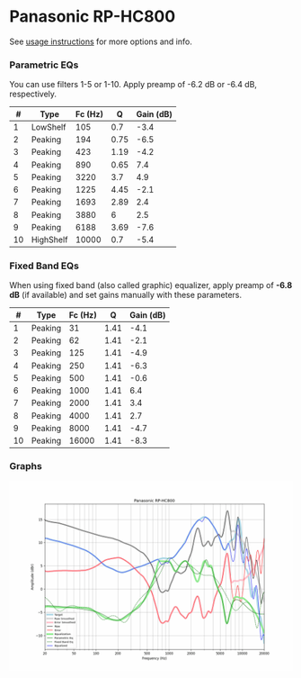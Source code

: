 # Panasonic RP-HC800
See [usage instructions](https://github.com/jaakkopasanen/AutoEq#usage) for more options and info.

### Parametric EQs
You can use filters 1-5 or 1-10. Apply preamp of -6.2 dB or -6.4 dB, respectively.

|   # | Type      |   Fc (Hz) |    Q |   Gain (dB) |
|-----|-----------|-----------|------|-------------|
|   1 | LowShelf  |       105 | 0.7  |        -3.4 |
|   2 | Peaking   |       194 | 0.75 |        -6.5 |
|   3 | Peaking   |       423 | 1.19 |        -4.2 |
|   4 | Peaking   |       890 | 0.65 |         7.4 |
|   5 | Peaking   |      3220 | 3.7  |         4.9 |
|   6 | Peaking   |      1225 | 4.45 |        -2.1 |
|   7 | Peaking   |      1693 | 2.89 |         2.4 |
|   8 | Peaking   |      3880 | 6    |         2.5 |
|   9 | Peaking   |      6188 | 3.69 |        -7.6 |
|  10 | HighShelf |     10000 | 0.7  |        -5.4 |

### Fixed Band EQs
When using fixed band (also called graphic) equalizer, apply preamp of **-6.8 dB** (if available) and set gains manually with these parameters.

|   # | Type    |   Fc (Hz) |    Q |   Gain (dB) |
|-----|---------|-----------|------|-------------|
|   1 | Peaking |        31 | 1.41 |        -4.1 |
|   2 | Peaking |        62 | 1.41 |        -2.1 |
|   3 | Peaking |       125 | 1.41 |        -4.9 |
|   4 | Peaking |       250 | 1.41 |        -6.3 |
|   5 | Peaking |       500 | 1.41 |        -0.6 |
|   6 | Peaking |      1000 | 1.41 |         6.4 |
|   7 | Peaking |      2000 | 1.41 |         3.4 |
|   8 | Peaking |      4000 | 1.41 |         2.7 |
|   9 | Peaking |      8000 | 1.41 |        -4.7 |
|  10 | Peaking |     16000 | 1.41 |        -8.3 |

### Graphs
![](./Panasonic%20RP-HC800.png)
